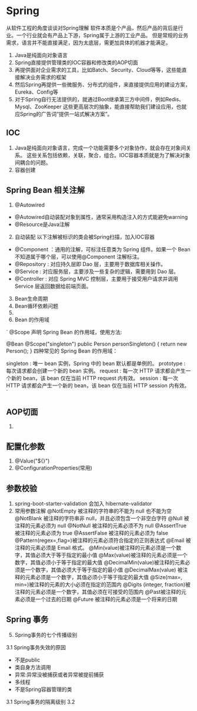 # Spring

从软件工程的角度谈谈对Spring理解 软件本质是个产品，然后产品的背后是行业。一个行业就会有产品上下游，Spring属于上游的工业产品。 但是常规的业务需求，语言并不能直接满足，因为太底层，需更加具体的机器才能满足。

1. Java是纯面向对象语言
2. Spring直接提供管理类的IOC容器和修改类的AOP切面
3. 再提供面对企业需求的工具，比如Batch、Security、Cloud等等，这些能直接解决业务需求的框架
4. 然后Spring再提供一些微服务、分布式的组件，来直接提供应用的建设方案，Eureka、Config等
5. 对于Spring自行无法提供的，就通过Boot继承第三方中间件，例如Redis、Mysql、ZooKeeper 这些更高层次的抽象，能直接帮助我们建设应用，也就应Spring的广告词“提供一站式解决方案”。

## IOC
1. Java是纯面向对象语言，完成一个功能需要多个对象协作，就会存在对象间关系。 这些关系包括依赖，关联，聚合，组合。IOC容器本质就是为了解决对象间耦合的问题。
2. 容器创建

## Spring Bean 相关注解
1. @Autowired
- @Autowired自动装配对象到属性，通常采用构造注入的方式能避免warning
- @Resource是Java注解
2. 自动装配
以下注解被标识的类会被Spring扫描，加入IOC容器
- @Component ：通用的注解，可标注任意类为 Spring 组件。如果一个 Bean 不知道属于哪个层，可以使用@Component 注解标注。
- @Repository : 对应持久层即 Dao 层，主要用于数据库相关操作。
- @Service : 对应服务层，主要涉及一些复杂的逻辑，需要用到 Dao 层。
- @Controller : 对应 Spring MVC 控制层，主要用于接受用户请求并调用 Service 层返回数据给前端页面。

3. Bean生命周期
4. Bean循环依赖问题
5. 
6. Bean 的作用域

`
@Scope
声明 Spring Bean 的作用域，使用方法:

@Bean
@Scope("singleton")
   public Person personSingleton() {
   return new Person();
}
四种常见的 Spring Bean 的作用域：

singleton : 唯一 bean 实例，Spring 中的 bean 默认都是单例的。
prototype : 每次请求都会创建一个新的 bean 实例。
request : 每一次 HTTP 请求都会产生一个新的 bean，该 bean 仅在当前 HTTP request 内有效。
session : 每一次 HTTP 请求都会产生一个新的 bean，该 bean 仅在当前 HTTP session 内有效。
`


## AOP切面
1. 



## 配置化参数
1. @Value("${}")
2. @ConfigurationProperties(常用)
## 参数校验
1. spring-boot-starter-validation 会加入 hibernate-validator
2. 常用参数注解
 @NotEmpty 被注释的字符串的不能为 null 也不能为空
   @NotBlank 被注释的字符串非 null，并且必须包含一个非空白字符
   @Null 被注释的元素必须为 null
   @NotNull 被注释的元素必须不为 null
   @AssertTrue 被注释的元素必须为 true
   @AssertFalse 被注释的元素必须为 false
   @Pattern(regex=,flag=)被注释的元素必须符合指定的正则表达式
   @Email 被注释的元素必须是 Email 格式。
   @Min(value)被注释的元素必须是一个数字，其值必须大于等于指定的最小值
   @Max(value)被注释的元素必须是一个数字，其值必须小于等于指定的最大值
   @DecimalMin(value)被注释的元素必须是一个数字，其值必须大于等于指定的最小值
   @DecimalMax(value) 被注释的元素必须是一个数字，其值必须小于等于指定的最大值
   @Size(max=, min=)被注释的元素的大小必须在指定的范围内
   @Digits (integer, fraction)被注释的元素必须是一个数字，其值必须在可接受的范围内
   @Past被注释的元素必须是一个过去的日期
   @Future 被注释的元素必须是一个将来的日期


   
## Spring 事务
5. Spring事务的七个传播级别

3.1 Spring事务失效的原因
- 不是public
- 类自身方法调用
- 异常:异常没被捕获或者异常被提前捕获
- 多线程
- 不是Spring容器管理的类

3.1 Spring事务的隔离级别 3.2  





